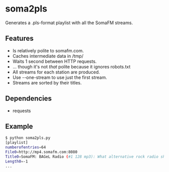 soma2pls
========

Generates a .pls-format playlist with all the SomaFM streams.

Features
--------

* Is relatively polite to somafm.com.
 * Caches intermediate data in /tmp/
 * Waits 1 second between HTTP requests.
 * ... though it's not _that_ polite because it ignores robots.txt
* All streams for each station are produced.
 * Use --one-stream to use just the first stream.
* Streams are sorted by their titles.

Dependencies
------------

* requests

Example
-------
```bash
$ python soma2pls.py
[playlist]
numberofentries=64
File0=http://mp4.somafm.com:8080
Title0=SomaFM: BAGeL Radio (#1 128 mp3): What alternative rock radio should sound like.
Length0=-1
...
```

